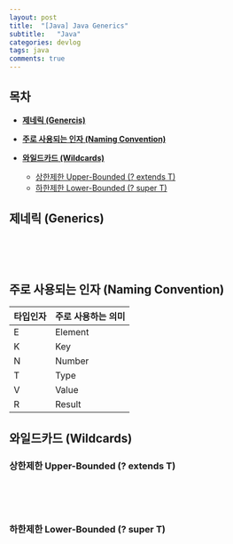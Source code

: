 ```yaml
---
layout: post
title:  "[Java] Java Generics"
subtitle:   "Java"
categories: devlog
tags: java
comments: true
---
```


## 목차

* [**제네릭 (Genercis)**](#generics)

* [**주로 사용되는 인자 (Naming Convention)**](#naming-convention)

* [**와일드카드 (Wildcards)**](#wildcards)
    * [상한제한 Upper-Bounded (? extends T)](#upper-boundend)
    * [하한제한 Lower-Bounded (? super T)](#lower-boundend)


## 제네릭 (Generics) <a id="generics"></a>


<br/><br/><br/>



## 주로 사용되는 인자 (Naming Convention) <a id="naming-convention"></a>

| 타입인자     |   주로 사용하는 의미                                       
| ------------ | ------------------ |
| E            | Element            |
| K            | Key                |
| N            | Number             |
| T            | Type               |
| V            | Value              |
| R            | Result             |


## 와일드카드 (Wildcards) <a id="wildcards"></a>

### 상한제한 Upper-Bounded (? extends T) <a id="upper-bounded"></a>

<br/><br/><br/>

### 하한제한 Lower-Bounded (? super T) <a id="lower-bounded"></a>

<br/><br/><br/>